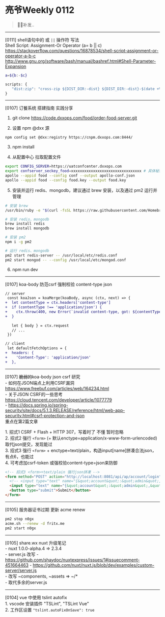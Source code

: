 # 亮爷Weekly 0112

> 补发..

---

[0111] shell语句中的 或 `||` 操作符 写法<br>
Shell Script: Assignment-Or Operator (a= b || c)<br>
https://stackoverflow.com/questions/16878534/shell-script-assignment-or-operator-a-b-c<br>
http://www.gnu.org/software/bash/manual/bashref.html#Shell-Parameter-Expansion

```sh
a=${b:-$c}
```

```js
scripts: {
   "dist:zip": "cross-zip ${DIST_DIR:-dist} ${DIST_DIR:-dist}-$(date +%m%d%H%M).zip",
}
```

---

[0107] 订餐系统 搭建指南 实践分享

1. git clone https://code.dxxops.com/food/order-food-server.git

2. 设置 npm @dxx 源

  ```sh
  npm config set @dxx:registry https://cnpm.dxxops.com:8444/
  ```

3. npm install

4. 从配置中心 拉取配置文件

  ```sh
  export CONFIG_SERVER=https://uatconfcenter.dxxops.com
  export confserver_seckey_food=xxxxxxxxxxxxxxxxxxxxxxxxxxxxxxxx # 具体秘钥 登录配置中心查看
  apollo --appid food --config conf --output apollo-conf.json
  apollo --appid food --config food.key --output food.key
  ```

5. 安装并运行 redis、mongodb，建议通过 brew 安装，以及通过 pm2 运行并管理

  ```sh
  # 安装 brew
  /usr/bin/ruby -e "$(curl -fsSL https://raw.githubusercontent.com/Homebrew/install/master/install)"

  # 安装 redis、mongodb
  brew install redis
  brew install mongodb

  # 安装 pm2
  npm i -g pm2

  # 运行 redis、mongodb
  pm2 start redis-server -- /usr/local/etc/redis.conf
  pm2 start mongod -- --config /usr/local/etc/mongod.conf
  ```

6. npm run dev

---

[0107] koa-body 防范csrf 强制校验 content-type json 

```diff
// server
 const koaJson = koaMerge(koaBody, async (ctx, next) => {
+  let contentType = ctx.headers['content-type']
+  if (contentType !== 'application/json') {
+    ctx.throw(400, new Error(`invalid content-type, got: ${contentType}`))
+  }
 
   let { body } = ctx.request
   // ...
 })
```

```diff
// client
 let defaultFetchOptions = {
+  headers: {
+    'Content-Type': 'application/json'
+  },
```

---

[0107] ~~脆弱的~~koa-body json csrf 研究<br>
\- 如何在JSON端点上利用CSRF漏洞 https://www.freebuf.com/articles/web/164234.html<br>
\- 关于JSON CSRF的一些思考 https://cloud.tencent.com/developer/article/1077779<br>
\- https://docs.spring.io/spring-security/site/docs/5.1.3.RELEASE/reference/html/web-app-security.html#csrf-protection-and-json<br>
重点在第2篇文章

1\. 招式1 CSRF + Flash + HTTP 307，写着时了 不懂 暂时忽略<br>
2\. 招式2 强行 `<form>` (+ 默认enctype=application/x-www-form-urlencoded) 取代json提交，发现能过<br>
3\. 招式3 强行 `<form>` + enctype=text/plain，构造input[name]拼凑合法json，有点6，也能过<br>
4\. 可考虑加csrf-token 或强校验content-type=json来防御

```html
<!-- 招式3 <form>+text/plain 强行json拼凑 -->
<form method="POST" action="http://localhost:8081/api/ap/account/login" enctype="text/plain">
  <!-- <input type="text" name="{&quot;account&quot;:&quot;admin&quot;,&quot;password&quot;:&quot;5df8888ae023f6a22820fc01a6201ecc5934943861b100ab18e8707fddf80686&quot;,&quot;captcha&quot;:&quot;&quot;,&quot;captchaKey&quot;:1546847622860}"> -->
  <input type="text" name="{&quot;account&quot;:&quot;admin&quot;,&quot;password&quot;:&quot;5df8888ae023f6a22820fc01a6201ecc5934943861b100ab18e8707fddf80686&quot;,&quot;captcha&quot;:&quot;&quot;,&quot;captchaKey&quot;:1546847622860,&quot;test&quot;:&quot;" value="&quot;}">
  <button type="submit">Submit</button>
</form>
```

---

[0105] 服务器证书过期 更新 acme renew

```sh
pm2 stop n0gx
acme.sh --renew -d fritx.me
pm2 start n0gx
```

---

[0105] share.wx nuxt 升级笔记<br>
\- nuxt 1.0.0-alpha.4 => 2.3.4<br>
\- server.js 改写 - https://github.com/shaydoc/nuxtexpress/issues/1#issuecomment-451664463 - https://github.com/nuxt/nuxt.js/blob/dev/examples/custom-server/server.js<br>
\- 改写 ~components, ~assets => ~/\*<br>
\- 取代多余的server.js

---

[0104] vue 中使用 tslint autofix<br>
1\. vscode 安装插件 "TSLint", "TSLint Vue"<br>
2\. 工作区设置 `"tslint.autoFixOnSave": true`
